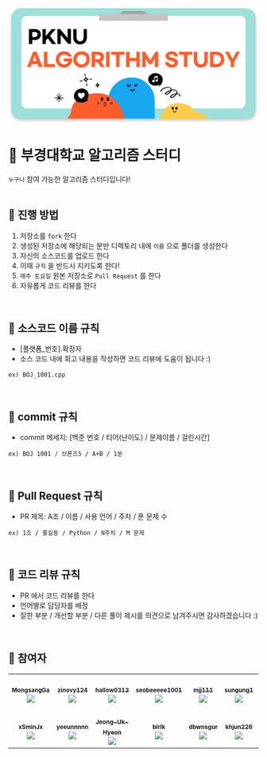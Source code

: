 ![post.png](post.png)

# 🌱 부경대학교 알고리즘 스터디

`누구나` 참여 가능한 알고리즘 스터디입니다!
<br/>
<br/>

## 🌟 진행 방법

1. 저장소를 `fork` 한다
2. 생성된 저장소에 해당되는 분반 디렉토리 내에 `이름` 으로 폴더를 생성한다
3. 자신의 소스코드를 업로드 한다
4. 이때 `규칙` 을 반드시 지키도록 한다!
5. `매주 토요일` 원본 저장소로 `Pull Request` 를 한다
6. 자유롭게 코드 리뷰를 한다
<br/>


## 🌟 소스코드 이름 규칙

- [플랫폼_번호].확장자
- 소스 코드 내에 회고 내용을 작성하면 코드 리뷰에 도움이 됩니다 :)

```
ex) BOJ_1001.cpp
```
<br/>

## 🌟 commit 규칙

- commit 메세지: [백준 번호 / 티어(난이도) / 문제이름 / 걸린시간]

```
ex) BOJ 1001 / 브론즈5 / A+B / 1분
```
<br/>

## 🌟 Pull Request 규칙

- PR 제목: A조 / 이름 / 사용 언어 / 주차 / 푼 문제 수

```
ex) 1조 / 홍길동 / Python / N주차 / M 문제
```
<br/>


## 🌟 코드 리뷰 규칙

- PR 에서 코드 리뷰를 한다
- 언어별로 담당자를 배정
- 잘한 부분 / 개선할 부분 / 다른 풀이 제시를 의견으로 남겨주시면 감사하겠습니다 :)
<br/>


## 🌟 참여자
<table><tr>         <td align="center"><a href="https://github.com/MongsangGa"><img src="https://avatars.githubusercontent.com/MongsangGa" width="100px;" alt=""/>         <br /><sub><b>MongsangGa</b><br><img src="https://us-central1-progress-markdown.cloudfunctions.net/progress/100"/></sub></a><br /></td>
         <td align="center"><a href="https://github.com/zinovy124"><img src="https://avatars.githubusercontent.com/zinovy124" width="100px;" alt=""/>         <br /><sub><b>zinovy124</b><br><img src="https://us-central1-progress-markdown.cloudfunctions.net/progress/31"/></sub></a><br /></td><!-- 5/16 -->
         <td align="center"><a href="https://github.com/hallow0312"><img src="https://avatars.githubusercontent.com/hallow0312" width="100px;" alt=""/>         <br /><sub><b>hallow0312</b><br><img src="https://us-central1-progress-markdown.cloudfunctions.net/progress/100"/></sub></a><br /></td><!-- 8/8 -->
         <td align="center"><a href="https://github.com/seobeeeee1001"><img src="https://avatars.githubusercontent.com/seobeeeee1001" width="100px;" alt=""/>         <br /><sub><b>seobeeeee1001</b><br><img src="https://us-central1-progress-markdown.cloudfunctions.net/progress/0"/></sub></a><br /></td>
         <td align="center"><a href="https://github.com/mjj111"><img src="https://avatars.githubusercontent.com/mjj111" width="100px;" alt=""/>         <br /><sub><b>mjj111</b><br><img src="https://us-central1-progress-markdown.cloudfunctions.net/progress/75"/></sub></a><br /></td><!-- 12/16 -->
         <td align="center"><a href="https://github.com/sungung1"><img src="https://avatars.githubusercontent.com/sungung1" width="100px;" alt=""/>         <br /><sub><b>sungung1</b><br><img src="https://us-central1-progress-markdown.cloudfunctions.net/progress/0"/></sub></a><br /></td>
         <td align="center"><a href="https://github.com/ddny226"><img src="https://avatars.githubusercontent.com/ddny226" width="100px;" alt=""/>         <br /><sub><b>ddny226</b><br><img src="https://us-central1-progress-markdown.cloudfunctions.net/progress/0"/></sub></a><br /></td>
</tr><tr>         <td align="center"><a href="https://github.com/xSminJx"><img src="https://avatars.githubusercontent.com/xSminJx" width="100px;" alt=""/>         <br /><sub><b>xSminJx</b><br><img src="https://us-central1-progress-markdown.cloudfunctions.net/progress/100"/></sub></a><br /></td><!-- 16/16 -->
         <td align="center"><a href="https://github.com/yeeunnnnn"><img src="https://avatars.githubusercontent.com/yeeunnnnn" width="100px;" alt=""/>         <br /><sub><b>yeeunnnnn</b><br><img src="https://us-central1-progress-markdown.cloudfunctions.net/progress/46"/></sub></a><br /></td> <!-- 7/15 -->
         <td align="center"><a href="https://github.com/Jeong-Uk-Hyeon"><img src="https://avatars.githubusercontent.com/Jeong-Uk-Hyeon" width="100px;" alt=""/>         <br /><sub><b>Jeong-Uk-Hyeon</b><br><img src="https://us-central1-progress-markdown.cloudfunctions.net/progress/40"/></sub></a><br /></td><!-- 6/15 -->
         <td align="center"><a href="https://github.com/blrlk"><img src="https://avatars.githubusercontent.com/blrlk" width="100px;" alt=""/>         <br /><sub><b>blrlk</b><br><img src="https://us-central1-progress-markdown.cloudfunctions.net/progress/71"/></sub></a><br /></td><!-- 5/7 -->
         <td align="center"><a href="https://github.com/dbwnsgur"><img src="https://avatars.githubusercontent.com/dbwnsgur" width="100px;" alt=""/>         <br /><sub><b>dbwnsgur</b><br><img src="https://us-central1-progress-markdown.cloudfunctions.net/progress/81"/></sub></a><br /></td><!-- 13/16 -->
         <td align="center"><a href="https://github.com/khjun226"><img src="https://avatars.githubusercontent.com/khjun226" width="100px;" alt=""/>         <br /><sub><b>khjun226</b><br><img src="https://us-central1-progress-markdown.cloudfunctions.net/progress/57"/></sub></a><br /></td><!-- 4/7 -->
        <td align="center"><a href="https://github.com/gyubhin"><img src="https://avatars.githubusercontent.com/gyubhin" width="100px;" alt=""/>         <br /><sub><b>gyubhin</b><br><img src="https://us-central1-progress-markdown.cloudfunctions.net/progress/50"/></sub></a><br /></td><!-- 8/16 -->
</table><br />

